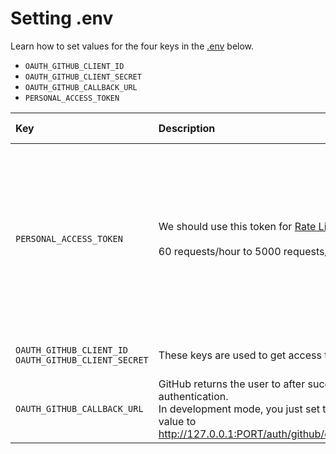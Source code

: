 # Setting .env

Learn how to set values for the four keys in the [.env](../.env.example) below.

- `OAUTH_GITHUB_CLIENT_ID`
- `OAUTH_GITHUB_CLIENT_SECRET`
- `OAUTH_GITHUB_CALLBACK_URL`
- `PERSONAL_ACCESS_TOKEN`

| Key                                                       | Description                                                                                                                                                | in used API                                                                                                        | Reference                                                                                                                                                                                                                                                                       |
| :-------------------------------------------------------- | :--------------------------------------------------------------------------------------------------------------------------------------------------------- | :----------------------------------------------------------------------------------------------------------------- | :------------------------------------------------------------------------------------------------------------------------------------------------------------------------------------------------------------------------------------------------------------------------------ |
| `PERSONAL_ACCESS_TOKEN`                                   | We should use this token for [Rate Limiting](https://developer.github.com/v3/#rate-limiting) <br/><br/>60 requests/hour to 5000 requests/hour              | - Get user's gists<br/> - Get user's a gist<br> - Star gist(call after create gist)<br/> -Get user's starred gists | - [Create a token](https://help.github.com/articles/creating-a-personal-access-token-for-the-command-line/#creating-a-token)                                                                                                                                                    |
| `OAUTH_GITHUB_CLIENT_ID`<br/>`OAUTH_GITHUB_CLIENT_SECRET` | These keys are used to get access token                                                                                                                    | - Login with github                                                                                                | - [Create OAuth app](https://developer.github.com/apps/building-oauth-apps/creating-an-oauth-app/#creating-an-oauth-app) <br/> - [usage](https://developer.github.com/apps/building-oauth-apps/authorizing-oauth-apps/#1-users-are-redirected-to-request-their-github-identity) |
| `OAUTH_GITHUB_CALLBACK_URL`                               | GitHub returns the user to after successful authentication.<br/> In development mode, you just set the value to http://127.0.0.1:PORT/auth/github/callback |                                                                                                                    | - [Authentication](https://developer.github.com/v3/guides/basics-of-authentication/#registering-your-app)                                                                                                                                                                       |

